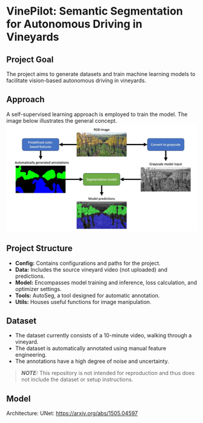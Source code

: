 # VinePilot: Semantic Segmentation for Autonomous Driving in Vineyards

## Project Goal
The project aims to generate datasets and train machine learning models to facilitate vision-based autonomous driving in vineyards.

## Approach
A self-supervised learning approach is employed to train the model. The image below illustrates the general concept.
![Overview](overview.jpeg)

## Project Structure
- **Config:** Contains configurations and paths for the project.
- **Data:** Includes the source vineyard video (not uploaded) and predictions.
- **Model:** Encompasses model training and inference, loss calculation, and optimizer settings.
- **Tools:** AutoSeg, a tool designed for automatic annotation.
- **Utils:** Houses useful functions for image manipulation.

## Dataset
- The dataset currently consists of a 10-minute video, walking through a vineyard.
- The dataset is automatically annotated using manual feature engineering.
- The annotations have a high degree of noise and uncertainty.

> **_NOTE:_** This repository is not intended for reproduction and thus does not include the dataset or setup instructions.

## Model
Architecture: UNet: https://arxiv.org/abs/1505.04597